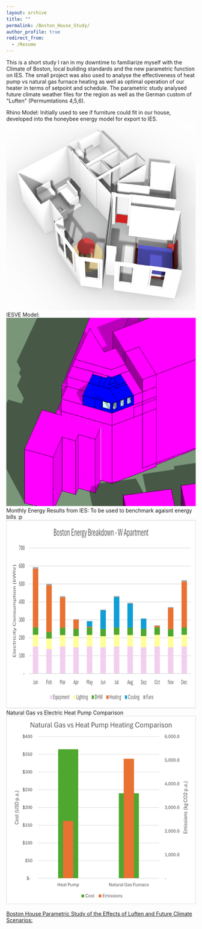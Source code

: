 ```yaml
---
layout: archive
title: ""
permalink: /Boston_House_Study/
author_profile: true
redirect_from:
  - /Resume
---
```

This is a short study I ran in my downtime to familiarize myself with the Climate of Boston, local building standards and the new parametric function on IES. The small project was also used to analyse the effectiveness of heat pump vs natural gas furnace heating as well as optimal operation of our heater in terms of setpoint and schedule. The parametric study analysed future climate weather files for the region as well as the German custom of "Luften" (Permumtations 4,5,6).

Rhino Model: 
Initially used to see if furniture could fit in our house, developed into the honeybee energy model for export to IES.
  <img src='../images/Harvard Model Pic.png' height="500">
IESVE Model:
  <img src='../images/IES Model.png' height="500">
  Monthly Energy Results from IES:
  To be used to benchmark agaisnt energy bills :p
  <img src='../images/MonthlyConsumption.png'  height="500">
  Natural Gas vs Electric Heat Pump Comparison
  <img src='../images/NatGasVSheatpump.png'  height="500">
  
  <a href='../files/Parametric Report 2025-01-16_13-39-31/report.html'>Boston House Parametric Study of the Effects of Luften and Future Climate Scenarios:</a>

  


